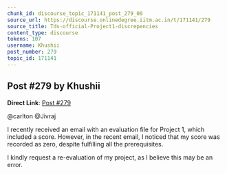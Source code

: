 ```yaml
---
chunk_id: discourse_topic_171141_post_279_00
source_url: https://discourse.onlinedegree.iitm.ac.in/t/171141/279
source_title: Tds-official-Project1-discrepencies
content_type: discourse
tokens: 107
username: Khushii
post_number: 279
topic_id: 171141
---
```


## Post #279 by Khushii

**Direct Link**: [Post #279](https://discourse.onlinedegree.iitm.ac.in/t/171141/279)

@carlton @Jivraj

I recently received an email with an evaluation file for Project 1, which included a score. However, in the recent email, I noticed that my score was recorded as zero, despite fulfilling all the prerequisites.

I kindly request a re-evaluation of my project, as I believe this may be an error.
